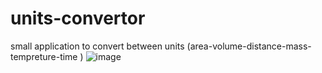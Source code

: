 # units-convertor
small application to convert between units (area-volume-distance-mass-tempreture-time ) 
![image](https://user-images.githubusercontent.com/65008114/178116150-68488765-bc4c-45fb-91e3-56c25e11a031.png)
